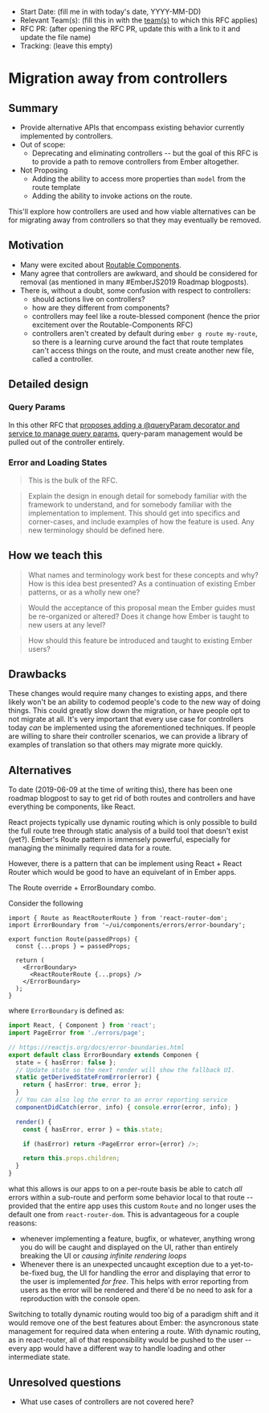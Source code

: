 - Start Date: (fill me in with today's date, YYYY-MM-DD)
- Relevant Team(s): (fill this in with the [team(s)](README.md#relevant-teams) to which this RFC applies)
- RFC PR: (after opening the RFC PR, update this with a link to it and update the file name)
- Tracking: (leave this empty)

# Migration away from controllers

## Summary

 - Provide alternative APIs that encompass existing behavior currently implemented by controllers.
 - Out of scope:
   - Deprecating and eliminating controllers -- but the goal of this RFC is to provide a path to remove controllers from Ember altogether. 
 - Not Proposing
   - Adding the ability to access more properties than `model` from the route template
   - Adding the ability to invoke actions on the route.
   
This'll explore how controllers are used and how viable alternatives can be for migrating away from controllers so that they may eventually be removed.

## Motivation

 - Many were excited about [Routable Components](https://github.com/ef4/rfcs/blob/routeable-components/active/0000-routeable-components.md).
 - Many agree that controllers are awkward, and should be considered for removal (as mentioned in many #EmberJS2019 Roadmap blogposts).
 - There is, without a doubt, some confusion with respect to controllers:
   - should actions live on controllers?
   - how are they different from components?
   - controllers may feel like a route-blessed component (hence the prior excitement over the Routable-Components RFC)
   - controllers aren't created by default during `ember g route my-route`, so there is a learning curve around the fact that route templates can't access things on the route, and must create another new file, called a controller.


## Detailed design

### Query Params

In this other RFC that [proposes adding a @queryParam decorator and service to manage query params](https://github.com/emberjs/rfcs/pull/380), query-param management would be pulled out of the controller entirely.

### Error and Loading States


> This is the bulk of the RFC.

> Explain the design in enough detail for somebody
familiar with the framework to understand, and for somebody familiar with the
implementation to implement. This should get into specifics and corner-cases,
and include examples of how the feature is used. Any new terminology should be
defined here.

## How we teach this

> What names and terminology work best for these concepts and why? How is this
idea best presented? As a continuation of existing Ember patterns, or as a
wholly new one?

> Would the acceptance of this proposal mean the Ember guides must be
re-organized or altered? Does it change how Ember is taught to new users
at any level?

> How should this feature be introduced and taught to existing Ember
users?

## Drawbacks

These changes would require many changes to existing apps, and there likely won't be an ability to codemod people's code to the new way of doing things. This could greatly slow down the migration, or have people opt to not migrate at all. It's very important that every use case for controllers today _can_ be implemented using the aforementioned techniques. If people are willing to share their controller scenarios, we can provide a library of examples of translation so that others may migrate more quickly.

## Alternatives

To date (2019-06-09 at the time of writing this), there has been one roadmap blogpost to say to get rid of both routes and controllers and have everything be components, like React.  

React projects typically use dynamic routing which is only possible to build the full route tree through static analysis of a build tool that doesn't exist (yet?). Ember's Route pattern is immensely powerful, especially for managing the minimally required data for a route.

However, there is a pattern that can be implement using React + React Router which would be good to have an equivelant of in Ember apps.

The Route override + ErrorBoundary combo.

Consider the following 

```tsx
import { Route as ReactRouterRoute } from 'react-router-dom';
import ErrorBoundary from '~/ui/components/errors/error-boundary';

export function Route(passedProps) {
  const {...props } = passedProps;

  return (
    <ErrorBoundary>
      <ReactRouterRoute {...props} />
    </ErrorBoundary>
  );
}
```

where `ErrorBoundary` is defined as:
```ts
import React, { Component } from 'react';
import PageError from './errors/page';

// https://reactjs.org/docs/error-boundaries.html
export default class ErrorBoundary extends Componen {
  state = { hasError: false };
  // Update state so the next render will show the fallback UI.  
  static getDerivedStateFromError(error) {
    return { hasError: true, error };
  }
  // You can also log the error to an error reporting service
  componentDidCatch(error, info) { console.error(error, info); }

  render() {
    const { hasError, error } = this.state;

    if (hasError) return <PageError error={error} />;

    return this.props.children;
  }
}
```

what this allows is our apps to on a per-route basis be able to catch _all_ errors within a sub-route and perform some behavior local to that route -- provided that the entire app uses this custom `Route` and no longer uses the default one from `react-router-dom`. This is advantageous for a couple reasons:
 - whenever implementing a feature, bugfix, or whatever, anything wrong you do will be caught and displayed on the UI, rather than entirely breaking the UI or _causing infinite rendering loops_
 - Whenever there is an unexpected uncaught exception due to a yet-to-be-fixed bug, the UI for handling the error and displaying that error to the user is implemented _for free_. This helps with error reporting from users as the error will be rendered and there'd be no need to ask for a reproduction with the console open.

 Switching to totally dynamic routing would too big of a paradigm shift and it would remove one of the best features about Ember: the asyncronous state management for required data when entering a route. With dynamic routing, as in react-router, all of that responsibility would be pushed to the user -- every app would have a different way to handle loading and other intermediate state.

## Unresolved questions

 - What use cases of controllers are not covered here?

